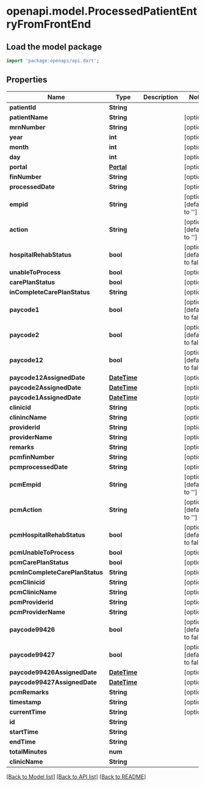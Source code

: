 # openapi.model.ProcessedPatientEntryFromFrontEnd

## Load the model package
```dart
import 'package:openapi/api.dart';
```

## Properties
Name | Type | Description | Notes
------------ | ------------- | ------------- | -------------
**patientId** | **String** |  | 
**patientName** | **String** |  | [optional] 
**mrnNumber** | **String** |  | [optional] 
**year** | **int** |  | [optional] 
**month** | **int** |  | [optional] 
**day** | **int** |  | [optional] 
**portal** | [**Portal**](Portal.md) |  | [optional] 
**finNumber** | **String** |  | [optional] 
**processedDate** | **String** |  | [optional] 
**empid** | **String** |  | [optional] [default to '']
**action** | **String** |  | [optional] [default to '']
**hospitalRehabStatus** | **bool** |  | [optional] [default to false]
**unableToProcess** | **bool** |  | [optional] 
**carePlanStatus** | **bool** |  | [optional] 
**inCompleteCarePlanStatus** | **String** |  | [optional] 
**paycode1** | **bool** |  | [optional] [default to false]
**paycode2** | **bool** |  | [optional] [default to false]
**paycode12** | **bool** |  | [optional] [default to false]
**paycode12AssignedDate** | [**DateTime**](DateTime.md) |  | [optional] 
**paycode2AssignedDate** | [**DateTime**](DateTime.md) |  | [optional] 
**paycode1AssignedDate** | [**DateTime**](DateTime.md) |  | [optional] 
**clinicid** | **String** |  | [optional] 
**clinincName** | **String** |  | [optional] 
**providerid** | **String** |  | [optional] 
**providerName** | **String** |  | [optional] 
**remarks** | **String** |  | [optional] 
**pcmfinNumber** | **String** |  | [optional] 
**pcmprocessedDate** | **String** |  | [optional] 
**pcmEmpid** | **String** |  | [optional] [default to '']
**pcmAction** | **String** |  | [optional] [default to '']
**pcmHospitalRehabStatus** | **bool** |  | [optional] [default to false]
**pcmUnableToProcess** | **bool** |  | [optional] 
**pcmCarePlanStatus** | **bool** |  | [optional] 
**pcmInCompleteCarePlanStatus** | **String** |  | [optional] 
**pcmClinicid** | **String** |  | [optional] 
**pcmClinicName** | **String** |  | [optional] 
**pcmProviderid** | **String** |  | [optional] 
**pcmProviderName** | **String** |  | [optional] 
**paycode99426** | **bool** |  | [optional] [default to false]
**paycode99427** | **bool** |  | [optional] [default to false]
**paycode99426AssignedDate** | [**DateTime**](DateTime.md) |  | [optional] 
**paycode99427AssignedDate** | [**DateTime**](DateTime.md) |  | [optional] 
**pcmRemarks** | **String** |  | [optional] 
**timestamp** | **String** |  | [optional] 
**currentTime** | **String** |  | [optional] 
**id** | **String** |  | 
**startTime** | **String** |  | 
**endTime** | **String** |  | 
**totalMinutes** | **num** |  | 
**clinicName** | **String** |  | 

[[Back to Model list]](../README.md#documentation-for-models) [[Back to API list]](../README.md#documentation-for-api-endpoints) [[Back to README]](../README.md)


